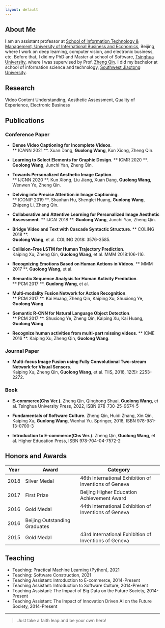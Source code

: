 ```yaml
---
layout: default
---
```


## About Me

I am an assistant professor at [School of Information Technology & Management, University of International Business and Economics](http://it.uibe.edu.cn/), Beijing, where I work on deep learning, computer vision, and electronic business, etc. Before that, I did my PhD and Master at school of Software, [Tsinghua University](https://www.tsinghua.edu.cn/), where I was supervised by Prof. [Zheng Qin](https://www.thss.tsinghua.edu.cn/en/faculty/zhengqin.htm). I did my bachelor at school of information science and technology, [Southwest Jiaotong University](https://www.swjtu.edu.cn/).

## Research

Video Content Understanding, Aesthetic Assessment, Quality of Experience, Electronic Business

## Publications
### Conference Paper
* **Dense Video Captioning for Incomplete Videos**.  
** ICANN 2021 **.
Xuan Dang, **Guolong Wang**, Kun Xiong, Zheng Qin. 

* **Learning to Select Elements for Graphic Design**. 
** ICMR 2020 **. 
**Guolong Wang**, Junchi Yan, Zheng Qin.

* **Towards Personalized Aesthetic Image Caption**.  
** IJCNN 2020 **. 
Kun Xiong, Liu Jiang, Xuan Dang, **Guolong Wang**, Wenwen Ye, Zheng Qin. 

* **Delving into Precise Attention in Image Captioning**.  
** ICONIP 2019 **.
Shaohan Hu, Shenglei Huang, **Guolong Wang**, Zhipeng Li, Zheng Qin. 

* **Collaborative and Attentive Learning for Personalized Image Aesthetic Assessment**. 
** IJCAI 2018 **. 
**Guolong Wang**, Junchi Yan, Zheng Qin.

* **Bridge Video and Text with Cascade Syntactic Structure**. 
** COLING 2018 **.  
**Guolong Wang**, et al. COLING 2018: 3576-3585.

* **Collision-Free LSTM for Human Trajectory Prediction**.  
Kaiping Xu, Zheng Qin, **Guolong Wang**, et al. MMM 2018:106-116.

* **Recognizing Emotions Based on Human Actions in Videos**. 
** MMM 2017 **.
**Guolong Wang**, et al. 

* **Semantic Sequence Analysis for Human Activity Prediction**.  
** PCM 2017 **.
**Guolong Wang**, et al. 

* **Multi-modality Fusion Network for Action Recognition**.  
** PCM 2017 **.
Kai Huang, Zheng Qin, Kaiping Xu, Shuxiong Ye, **Guolong Wang**. 

* **Semantic R-CNN for Natural Language Object Detection**.  
** PCM 2017 **.
Shuxiong Ye, Zheng Qin, Kaiping Xu, Kai Huang, **Guolong Wang**. 

* **Recognize human activities from multi-part missing videos**. 
** ICME 2016 **. 
Kaiping Xu, Zheng Qin, **Guolong Wang**. 

### Journal Paper
* **Multi-focus Image Fusion using Fully Convolutional Two-stream Network for Visual Sensors**.  
Kaiping Xu, Zheng Qin, **Guolong Wang**, et al. TIIS, 2018, 12(5): 2253-2272.

### Book
* **E-commerce(Chs Ver.)**. Zheng Qin, Qinghong Shuai, **Guolong Wang**, et al. Tsinghua University Press, 2022, ISBN 978-730-25-9674-5

* **Fundamentals of Software Culture**. Zheng Qin, Huidi Zhang, Xin Qin, Kaiping Xu, **Guolong Wang**, Wenhui Yu. Springer, 2018, ISBN 978-981-13-0700-3

* **Introduction to E-commerce(Chs Ver.)**. Zheng Qin, **Guolong Wang**, et al. Higher Education Press, ISBN 978-704-04-7572-2

## Honors and Awards

Year | Award | Category
-----|-------|--------
2018 | Silver Medal | 46th International Exhibition of Inventions of Geneva
2017 | First Prize | Beijing Higher Education Achievement Award
2016 | Gold Medal | 44th International Exhibition of Inventions of Geneva
2016 | Beijing Outstanding Graduates |
2015 | Gold Medal | 43rd International Exhibition of Inventions of Geneva


## Teaching

* Teaching: Practical Machine Learning (Python), 2021
* Teaching: Software Construction, 2021
* Teaching Assistant: Introduction to E-commerce, 2014-Present
* Teaching Assistant: Introduction to Software Culture, 2014-Present
* Teaching Assistant: The Impact of Big Data on the Future Society, 2014-Present
* Teaching Assistant: The Impact of Innovation Driven AI on the Future Society, 2014-Present

---

> Just take a faith leap and be your own hero!

